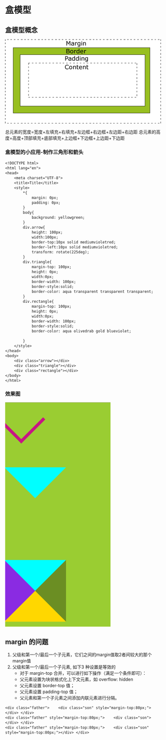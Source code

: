 # 盒模型

## 盒模型概念

 ![盒模型](./box.gif)


总元素的宽度=宽度+左填充+右填充+左边框+右边框+左边距+右边距
总元素的高度=高度+顶部填充+底部填充+上边框+下边框+上边距+下边距

### 盒模型的小应用-制作三角形和箭头

```
<!DOCTYPE html>
<html lang="en">
<head>
    <meta charset="UTF-8">
    <title>Title</title>
    <style>
        *{
            margin: 0px;
            padding: 0px;
        }
        body{
            background: yellowgreen;
        }
        div.arrow{
            height: 100px;
            width:100px;
            border-top:10px solid mediumvioletred;
            border-left:10px solid mediumvioletred;
            transform: rotate(225deg);
        }
        div.triangle{
            margin-top: 100px;
            height: 0px;
            width:0px;
            border-width: 100px;
            border-style:solid;
            border-color: aqua transparent transparent transparent;
        }
        div.rectangle{
            margin-top: 100px;
            height: 0px;
            width:0px;
            border-width: 100px;
            border-style:solid;
            border-color: aqua olivedrab gold blueviolet;

        }
    </style>
</head>
<body>
    <div class="arrow"></div>
    <div class="triangle"></div>
    <div class="rectangle"></div>
</body>
</html>
```
### 效果图
 ![盒模型](./box2.png)

## margin 的问题

1. 父级和第一个/最后一个子元素，它们之间的margin值取2者间较大的那个margin值
2. 父级和第一个/最后一个子元素, 如下3 种设置是等效的
    - 对于 margin-top 合并，可以进行如下操作（满足一个条件即可）：
    - 父元素设置为块状格式化上下文元素，如 overflow: hidden
    - 父元素设置 border-top 值；
    - 父元素设置 padding-top 值；
    - 父元素和第一个子元素之间添加内联元素进行分隔。


```
<div class="father">    <div class="son" style="margin-top:80px;"></div> </div>
<div class="father" style="margin-top:80px;">    <div class="son"></div> </div>
<div class="father" style="margin-top:80px;">    <div class="son" style="margin-top:80px;"></div> </div>
```





